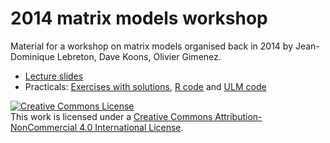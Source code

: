# 2014 matrix models workshop

Material for a workshop on matrix models organised back in 2014 by Jean-Dominique Lebreton, Dave Koons, Olivier Gimenez.

+ [Lecture slides](https://github.com/oliviergimenez/matrix-models-workshop/blob/main/lectures/lectures-slides.pdf)
+ Practicals: [Exercises with solutions](https://github.com/oliviergimenez/matrix-models-workshop/blob/main/practicals/practicals-with-solutions.pdf), [R code](https://github.com/oliviergimenez/matrix-models-workshop/tree/main/practicals/R-codes) and [ULM code](https://github.com/oliviergimenez/matrix-models-workshop/tree/main/practicals/ULM-codes)    

<a rel="license" href="http://creativecommons.org/licenses/by-nc/4.0/"><img alt="Creative Commons License" style="border-width:0" src="https://i.creativecommons.org/l/by-nc/4.0/88x31.png" /></a><br />This work is licensed under a <a rel="license" href="http://creativecommons.org/licenses/by-nc/4.0/">Creative Commons Attribution-NonCommercial 4.0 International License</a>.
